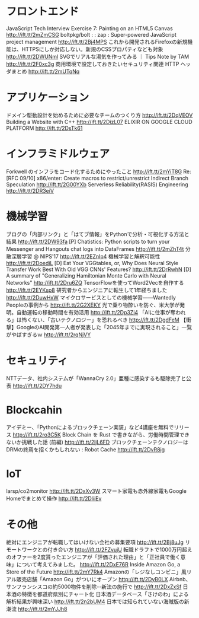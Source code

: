 # フロントエンド
JavaScript Tech Interview Exercise 7: Painting on an HTML5 Canvas http://ift.tt/2mZmCSG
boltpkg/bolt : : zap : Super-powered JavaScript project management http://ift.tt/2Bj4MPS
これから開発されるFirefoxの新規機能は、HTTPSにしか対応しない。新規のCSSプロパティなども対象 http://ift.tt/2DWUNml
SVGでリアルな湯気を作ってみる ｜ Tips Note by TAM http://ift.tt/2F0xc3g
商用環境で設定しておきたいセキュリティ関連 HTTP ヘッダまとめ http://ift.tt/2mUTqNq

# アプリケーション
ドメイン駆動設計を始めるために必要なチームのつくり方 http://ift.tt/2DqVEOV
Building a Website with C++ http://ift.tt/2DizL07
ELIXIR ON GOOGLE CLOUD PLATFORM http://ift.tt/2DsTk61

# インフラミドルウェア
Forkwell のインフラをコード化するためにやったこと http://ift.tt/2mYiT8G
Re: [RFC 09/10] x86/enter: Create macros to restrict/unrestrict Indirect Branch Speculation http://ift.tt/2G00YXb
Serverless Reliability(RASIS) Engineering http://ift.tt/2DR3eiV

# 機械学習
ブログの「内部リンク」と「はてブ情報」をPythonで分析・可視化する方法と結果 http://ift.tt/2DW93fa
[P] Chatistics: Python scripts to turn your Messenger and Hangouts chat logs into DataFrames http://ift.tt/2mZhT4t
分散深層学習 @ NIPS'17 http://ift.tt/2EZnIp4
機械学習と解釈可能性 http://ift.tt/2DoediL
[D] Eat Your VGGtables, or, Why Does Neural Style Transfer Work Best With Old VGG CNNs' Features? http://ift.tt/2DrRwhN
[D] A summary of "Generalizing Hamiltonian Monte Carlo with Neural Networks" http://ift.tt/2Dru6ZQ
TensorFlowを使ってWord2Vecを自作する http://ift.tt/2EYKsp8
研究者からエンジニアに転生して1年経ちました http://ift.tt/2DuwHxW
マイクロサービスとしての機械学習――Wantedly Peopleの事例から http://ift.tt/2G2XEKY
光で乗り物酔いを防ぐ、米大学が発明。自動運転の移動時間を有効活用 http://ift.tt/2Dp3Zi4
「AIに仕事が奪われる」は怖くない、「古いテクノロジー」を恐れるべき http://ift.tt/2DgdFeM
【衝撃】GoogleのAI開発第一人者が発表した「2045年までに実現されること」一覧がやばすぎるｗ http://ift.tt/2rqNjVY

# セキュリティ
NTTデータ、社内システムが「WannaCry 2.0」亜種に感染するも駆除完了と公表 http://ift.tt/2DY7hdu

# Blockcahin
アイデミー、「Pythonによるブロックチェーン実装」など4講座を無料でリリース http://ift.tt/2ro3C5K
Block Chain を Rust で書きながら、労働時間管理できないか挑戦した話 (前編) http://ift.tt/2ljL6FD
ブロックチェーンテクノロジーはDRMの終焉を招くかもしれない : Robot Cache http://ift.tt/2DvR8ig

# IoT
larsp/co2monitor http://ift.tt/2DxXv3W
スマート家電も赤外線家電もGoogle Homeでまとめて操作 http://ift.tt/2DliiEv

# その他
絶対にエンジニアが転職してはいけない会社の募集要項 http://ift.tt/2Bj8uJg
リモートワークとの付き合い方 http://ift.tt/2FZvujU
転職ドラフトで1000万円超えのオファーを2度貰ったエンジニアが「評価された理由」と「正社員で働く意味」について考えてみました。 http://ift.tt/2DxE76R
Inside Amazon Go, a Store of the Future http://ift.tt/2mY7Rk4
Amazonの「レジなしコンビニ」風リアル販売店舗「Amazon Go」がついにオープン http://ift.tt/2DyB0LX
Airbnb、サンフランシスコの約5000物件を削除--新法の施行で http://ift.tt/2DxZxSf
日本酒の特徴を都道府県別にチャート化 日本酒データベース「さけのわ」による解析結果が興味深い http://ift.tt/2n2bUM4
日本では知られていない海賊版の新潮流 http://ift.tt/2mYJJh8


